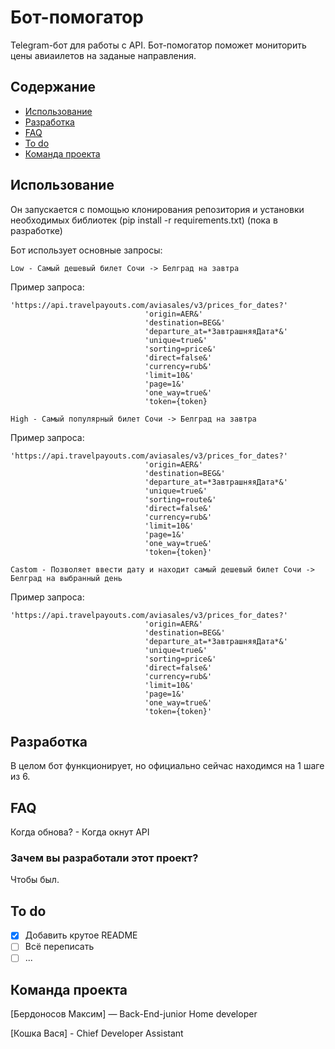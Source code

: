 # Бот-помогатор
Telegram-бот для работы с API.
Бот-помогатор поможет мониторить цены авиаилетов на заданые направления.

## Содержание
- [Использование](#использование)
- [Разработка](#разработка)
- [FAQ](#FAQ)
- [To do](#to-do)
- [Команда проекта](#команда-проекта)


## Использование
Он запускается с помощью клонирования репозитория и установки необходимых
библиотек (pip install -r requirements.txt) (пока в разработке)

Бот использует основные запросы:
```
Low - Самый дешевый билет Сочи -> Белград на завтра
```
Пример запроса:
```
'https://api.travelpayouts.com/aviasales/v3/prices_for_dates?'
                              'origin=AER&'
                              'destination=BEG&'
                              'departure_at=*ЗавтрашняяДата*&'
                              'unique=true&'
                              'sorting=price&'
                              'direct=false&'
                              'currency=rub&'
                              'limit=10&'
                              'page=1&'
                              'one_way=true&'
                              'token={token}
```

```
High - Самый популярный билет Сочи -> Белград на завтра
```
Пример запроса:
```
'https://api.travelpayouts.com/aviasales/v3/prices_for_dates?'
                              'origin=AER&'
                              'destination=BEG&'
                              'departure_at=*ЗавтрашняяДата*&'
                              'unique=true&'
                              'sorting=route&'
                              'direct=false&'
                              'currency=rub&'
                              'limit=10&'
                              'page=1&'
                              'one_way=true&'
                              'token={token}'
```
```
Castom - Позволяет ввести дату и находит самый дешевый билет Сочи -> Белград на выбранный день
```
Пример запроса:
```
'https://api.travelpayouts.com/aviasales/v3/prices_for_dates?'
                              'origin=AER&'
                              'destination=BEG&'
                              'departure_at=*ЗавтрашняяДата*&'
                              'unique=true&'
                              'sorting=price&'
                              'direct=false&'
                              'currency=rub&'
                              'limit=10&'
                              'page=1&'
                              'one_way=true&'
                              'token={token}'
```

## Разработка
В целом бот функционирует, но официально сейчас находимся на 1 шаге из 6.

## FAQ 
Когда обнова? - Когда окнут API

### Зачем вы разработали этот проект?
Чтобы был.

## To do
- [x] Добавить крутое README
- [ ] Всё переписать
- [ ] ...

## Команда проекта
[Бердоносов Максим] — Back-End-junior Home developer

[Кошка Вася] - Chief Developer Assistant